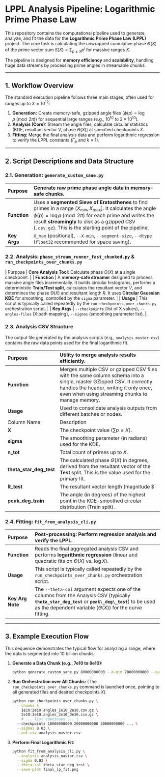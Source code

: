 # LPPL Analysis Pipeline: Logarithmic Prime Phase Law

This repository contains the computational pipeline used to generate, analyze, and fit the data for the **Logarithmic Prime Phase Law (LPPL)** project. The core task is calculating the unwrapped cumulative phase $\Theta(X)$ of the prime vector sum $S(X) = \sum_{p \le X} p^i$ for massive ranges $X$.

The pipeline is designed for **memory efficiency** and **scalability**, handling huge data streams by processing prime angles in streamable chunks.

---

## 1. Workflow Overview

The standard execution pipeline follows three main stages, often used for ranges up to $X=10^{12}$:

1.  **Generation:** Create memory-safe, gzipped angle files ($\phi(p) = \log p \pmod{2\pi}$) for sequential large ranges (e.g., $10^{10}$ to $2 \times 10^{10}$).
2.  **Analysis (Core):** Stream the angle files, calculate circular statistics (KDE, resultant vector $V$, phase $\Theta(X)$) at specified checkpoints $X$.
3.  **Fitting:** Merge the final analysis data and perform logarithmic regression to verify the LPPL constants ($\Gamma_p$ and $k \equiv 1$).

---

## 2. Script Descriptions and Data Structure

### 2.1. Generation: `generate_custom_sane.py`

| Purpose | Generate raw prime phase angle data in memory-safe chunks. |
| :--- | :--- |
| **Function** | Uses a **segmented Sieve of Eratosthenes** to find primes in a range $(X_{\min}, X_{\max}]$. It calculates the angle $\phi(p) = \log p \pmod{2\pi}$ for each prime and writes the result **streamingly** to disk as a gzipped CSV (`.csv.gz`). This is the starting point of the pipeline. |
| **Key Args** | `X_max` (positional), `--X-min`, `--segment-size`, `--dtype` (`float32` recommended for space saving). |

### 2.2. Analysis: `phase_stream_runner_fast_chunked.py` & `run_checkpoints_over_chunks.py`

| Purpose | **Core Analysis Tool:** Calculate phase $\Theta(X)$ at a single checkpoint. |
| **Function** | A **memory-safe streamer** designed to process massive angle files incrementally. It builds circular histograms, performs a deterministic **Train/Test split**, calculates the resultant vector $V$, and determines the phase $\Theta(X)$ and resultant length $R$. It uses **Circular Gaussian KDE** for smoothing, controlled by the `sigma` parameter. |
| **Usage** | This script is typically called repeatedly by the `run_checkpoints_over_chunks.py` orchestration script. |
| **Key Args** | `--checkpoints` (list of X values), `--angles-files` (X:path mapping), `--sigmas` (smoothing parameter list). |

### 2.3. Analysis CSV Structure

The output file generated by the analysis scripts (e.g., `analysis_master.csv`) contains the raw data points used for the final logarithmic fit.

| Purpose | Utility to merge analysis results efficiently. |
| :--- | :--- |
| **Function** | Merges multiple CSV or gzipped CSV files with the same column schema into a single, master GZipped CSV. It correctly handles the header, writing it only once, even when using streaming chunks to manage memory. |
| **Usage** | Used to consolidate analysis outputs from different batches or nodes. |
| Column Name | Description |
| **X** | The checkpoint value ($\sum p \le X$). |
| **sigma** | The smoothing parameter (in radians) used for the KDE. |
| **n\_tot** | Total count of primes up to $X$. |
| **theta\_star\_deg\_test** | The calculated phase $\Theta(X)$ in degrees, derived from the resultant vector of the **Test** split. This is the value used for the primary fit. |
| **R\_test** | The resultant vector length (magnitude $|V|$) normalized by the count $n_{\text{test}}$. |
| **peak\_deg\_train** | The angle (in degrees) of the highest point in the KDE-smoothed circular distribution (Train split). |

### 2.4. Fitting: `fit_from_analysis_cli.py`

| Purpose | Post-processing: Perform regression analysis and verify the LPPL. |
| :--- | :--- |
| **Function** | Reads the final aggregated analysis CSV and performs **logarithmic regression** (linear and quadratic fits on $\Theta(X)$ vs. $\log X$). |
| **Usage** | This script is typically called repeatedly by the `run_checkpoints_over_chunks.py` orchestration script. |
| **Key Arg Note** | The `--theta-col` argument expects one of the columns from the Analysis CSV (typically **`theta_star_deg_test`** or **`peak\_deg\_test`**) to be used as the dependent variable ($\Theta(X)$) for the curve fitting. |

---

## 3. Example Execution Flow

This sequence demonstrates the typical flow for analyzing a range, where the data is segmented into 10 billion chunks:

1.  **Generate a Data Chunk (e.g., 7e10 to 8e10):**
    ```bash
    python generate_custom_sane.py 80000000000 --X-min 70000000000 --outdir data --prefix angles_7e10_8e10_
    ```

2.  **Run Orchestration over All Chunks:**
    (The `run_checkpoints_over_chunks.py` command is launched once, pointing to all generated files and desired checkpoints $X$).

    ```bash
    python run_checkpoints_over_chunks.py \
      --chunks \
        1e10:2e10:angles_1e10_2e10.csv.gz \
        2e10:3e10:angles_2e10_3e10.csv.gz \
        # ... list continues ... \
      --checkpoints 10000000000 20000000000 30000000000 ... \
      --sigmas 0.03 \
      --out-csv analysis_master.csv
    ```

3.  **Perform Final Logarithmic Fit:**
    ```bash
    python fit_from_analysis_cli.py \
      --analysis analysis_master.csv \
      --sigma 0.03 \
      --theta-col theta_star_deg_test \
      --save-plot final_lp_fit.png
    ```
